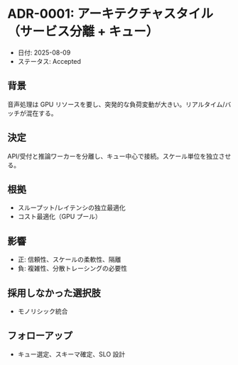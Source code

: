 # ADR-0001: アーキテクチャスタイル（サービス分離 + キュー）

- 日付: 2025-08-09
- ステータス: Accepted

## 背景
音声処理は GPU リソースを要し、突発的な負荷変動が大きい。リアルタイム/バッチが混在する。

## 決定
API/受付と推論ワーカーを分離し、キュー中心で接続。スケール単位を独立させる。

## 根拠
- スループット/レイテンシの独立最適化
- コスト最適化（GPU プール）

## 影響
- 正: 信頼性、スケールの柔軟性、隔離
- 負: 複雑性、分散トレーシングの必要性

## 採用しなかった選択肢
- モノリシック統合

## フォローアップ
- キュー選定、スキーマ確定、SLO 設計